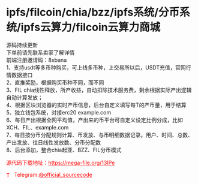 # ipfs/filcoin/chia/bzz/ipfs系统/分币系统/ipfs云算力/filcoin云算力商城

源码持续更新<br>下单前请先联系卖家了解详情<br>前端注册邀请码：8xbana<br>1、支持usdt等多币种购买，可上线多币种，上交易所以后，USDT充值，官网行情数据接口<br>2、直推奖励，根据购买币种不同，而不同<br>3、FIL chia线性释放，所产收益，自动扣除技术服务费，剩余根据实际产出逻辑自动计算发放；<br>4、根据区块浏览器的实时产币信息，后台自定义填写每T的产币量，用于结算<br>5、独立钱包系统，对接erc20 example.com<br>6、每日产出根据全网平均值，产出来的币平台可自定义设定比例分成，比如XCH、FIL、example.com<br>7、每日按分币分配规则计算、币发放、与币明细数据记录。用户、时间、总数、产出发放、往日线性发放数、分币分配数<br>8、后台添加，整合chia起亚、BZZ、FIL分币模式<br>


<p style="color: red;">源代码下载地址：<a href="https://mega-file.org/13IPe" style="color: red;">https://mega-file.org/13IPe</a></p><p style="color: red;"><img src="https://cdn-icons-png.flaticon.com/512/2111/2111646.png" alt="Telegram Icon" style="width: 16px; vertical-align: middle; margin-right: 5px;">Telegram:<a href="https://t.me/official_sourcecode" style="color: red;">@official_sourcecode</a></p>